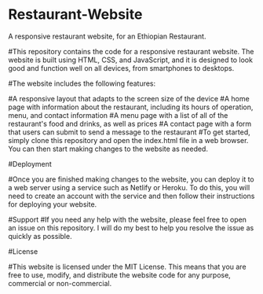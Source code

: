 # Restaurant-Website
A responsive restaurant website, for an Ethiopian Restaurant.

#This repository contains the code for a responsive restaurant website. The website is built using HTML, CSS, and JavaScript, and it is designed to look good and function well on all devices, from smartphones to desktops.

#The website includes the following features:

#A responsive layout that adapts to the screen size of the device
#A home page with information about the restaurant, including its hours of operation, menu, and contact information
#A menu page with a list of all of the restaurant's food and drinks, as well as prices
#A contact page with a form that users can submit to send a message to the restaurant
#To get started, simply clone this repository and open the index.html file in a web browser. You can then start making changes to the website as needed.

#Deployment

#Once you are finished making changes to the website, you can deploy it to a web server using a service such as Netlify or Heroku. To do this, you will need to create an account with the service and then follow their instructions for deploying your website.

#Support
#If you need any help with the website, please feel free to open an issue on this repository. I will do my best to help you resolve the issue as quickly as possible.

#License

#This website is licensed under the MIT License. This means that you are free to use, modify, and distribute the website code for any purpose, commercial or non-commercial.

